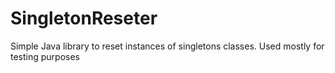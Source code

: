 # SingletonReseter
Simple Java library to reset instances of singletons classes. Used mostly for testing purposes
